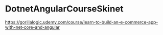 # DotnetAngularCourseSkinet
https://gorillalogic.udemy.com/course/learn-to-build-an-e-commerce-app-with-net-core-and-angular
